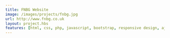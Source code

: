 ```yaml
---
title: FNBG Website
image: /images/projects/fnbg.jpg
url: http://www.fnbg.co.uk
layout: project.hbs
features: [html, css, php, javascript, bootstrap, responsive design, ajax]
---
```

